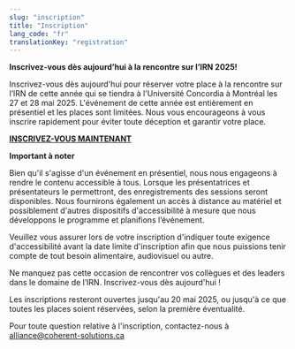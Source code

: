 ```yaml
---
slug: "inscription"
title: "Inscription"
lang_code: "fr"
translationKey: "registration"
---
```


<strong>Inscrivez-vous dès aujourd’hui à la rencontre sur l’IRN 2025!</strong>

Inscrivez-vous dès aujourd'hui pour réserver votre place à la rencontre sur l’IRN de cette année qui se tiendra à l'Université Concordia à Montréal les 27 et 28 mai 2025. 
L'événement de cette année est entièrement en présentiel et les places sont limitées. 
Nous vous encourageons à vous inscrire rapidement pour éviter toute déception et garantir votre place. 
 

<a href=https://events.myconferencesuite.com/SpringDRIConnect2025/reg/landing target="_blank"><strong>INSCRIVEZ-VOUS MAINTENANT</strong></a>
 

<strong>Important à noter</strong>


Bien qu'il s'agisse d'un événement en présentiel, nous nous engageons à rendre le contenu accessible à tous. Lorsque les présentatrices et présentateurs le permettront, des enregistrements des sessions seront disponibles. Nous fournirons également un accès à distance au matériel et possiblement d'autres dispositifs d'accessibilité à mesure que nous développons le programme et planifions l’événement. 

Veuillez vous assurer lors de votre inscription d'indiquer toute exigence d'accessibilité avant la date limite d'inscription afin que nous puissions tenir compte de tout besoin alimentaire, audiovisuel ou autre. 

 

Ne manquez pas cette occasion de rencontrer vos collègues et des leaders dans le domaine de l’IRN. Inscrivez-vous dès aujourd'hui ! 

Les inscriptions resteront ouvertes jusqu'au 20 mai 2025, ou jusqu'à ce que toutes les places soient réservées, selon la première éventualité. 

Pour toute question relative à l'inscription, contactez-nous à alliance@coherent-solutions.ca 

 
<!--
Les inscriptions pour participer en personne sont complètes. Toutefois, la participation virtuelle reste ouverte.
Veuillez cliquez sur le lien suivant pour vous inscrire:
<https://events.myconferencesuite.com/DRIConnect/reg/landing>

## Coût

La participation à cet événement est gratuite. Cependant, tout frais lié aux vols, à l'hébergement, et aux repas, en dehors de ceux offerts dans le cadre de l’événement, seront à la charge de chaque participant.
-->